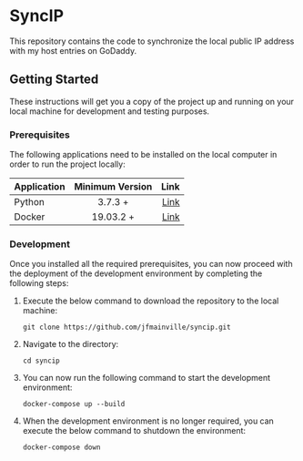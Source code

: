 # SyncIP

This repository contains the code to synchronize the local public IP address with my host entries on GoDaddy.

## Getting Started

These instructions will get you a copy of the project up and running on your local machine for development and testing purposes.

### Prerequisites

The following applications need to be installed on the local computer in order to run the project locally:

| Application | Minimum Version |                                       Link |
| ----------- | :-------------: | -----------------------------------------: |
| Python      |     3.7.3 +     |  [Link](https://www.python.org/downloads/) |
| Docker      |    19.03.2 +    | [Link](https://www.docker.com/get-started) |

### Development

Once you installed all the required prerequisites, you can now proceed with the deployment of the development environment by completing the following steps:

1. Execute the below command to download the repository to the local machine:

    `git clone https://github.com/jfmainville/syncip.git`

2. Navigate to the directory:

    `cd syncip`

3. You can now run the following command to start the development environment:

    `docker-compose up --build`

4. When the development environment is no longer required, you can execute the below command to shutdown the environment:

    `docker-compose down`

